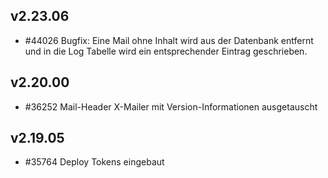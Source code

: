 ## v2.23.06

* #44026 Bugfix: Eine Mail ohne Inhalt wird aus der Datenbank entfernt und in die Log Tabelle wird ein entsprechender Eintrag geschrieben.

## v2.20.00

* #36252 Mail-Header X-Mailer mit Version-Informationen ausgetauscht

## v2.19.05

* #35764 Deploy Tokens eingebaut


